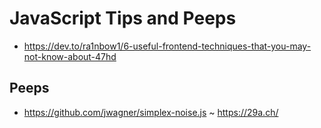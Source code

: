 # JavaScript Tips and Peeps

* https://dev.to/ra1nbow1/6-useful-frontend-techniques-that-you-may-not-know-about-47hd


## Peeps

* https://github.com/jwagner/simplex-noise.js ~ https://29a.ch/